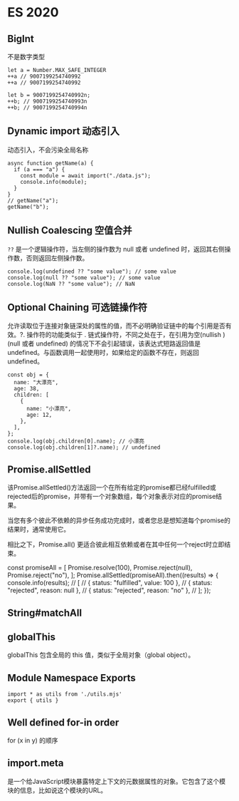 # ES 2020

## BigInt

不是数字类型

```
let a = Number.MAX_SAFE_INTEGER
++a // 9007199254740992
++a // 9007199254740992

let b = 9007199254740992n;
++b; // 9007199254740993n
++b; // 9007199254740994n
```

## Dynamic import 动态引入

动态引入，不会污染全局名称
```
async function getName(a) {
  if (a === "a") {
    const module = await import("./data.js");
    console.info(module);
  }
}
// getName("a");
getName("b");
```
## Nullish Coalescing 空值合并

`??` 是一个逻辑操作符，当左侧的操作数为 null 或者 undefined 时，返回其右侧操作数，否则返回左侧操作数。

```
console.log(undefined ?? "some value"); // some value
console.log(null ?? "some value"); // some value
console.log(NaN ?? "some value"); // NaN
```

## Optional Chaining 可选链操作符

允许读取位于连接对象链深处的属性的值，而不必明确验证链中的每个引用是否有效。?. 操作符的功能类似于 . 链式操作符，不同之处在于，在引用为空(nullish ) (null 或者 undefined) 的情况下不会引起错误，该表达式短路返回值是 undefined。与函数调用一起使用时，如果给定的函数不存在，则返回 undefined。

```
const obj = {
  name: "大漂亮",
  age: 38,
  children: [
    {
      name: "小漂亮",
      age: 12,
    },
  ],
};
console.log(obj.children[0].name); // 小漂亮
console.log(obj.children[1]?.name); // undefined
```

## Promise.allSettled

该Promise.allSettled()方法返回一个在所有给定的promise都已经fulfilled或rejected后的promise，并带有一个对象数组，每个对象表示对应的promise结果。

当您有多个彼此不依赖的异步任务成功完成时，或者您总是想知道每个promise的结果时，通常使用它。

相比之下，Promise.all() 更适合彼此相互依赖或者在其中任何一个reject时立即结束。

const promiseAll = [
  Promise.resolve(100),
  Promise.reject(null),
  Promise.reject("no"),
];
Promise.allSettled(promiseAll).then((results) => {
  console.info(results);
  // [
  //   { status: "fulfilled", value: 100 },
  //   { status: "rejected", reason: null },
  //   { status: "rejected", reason: "no" },
  // ];
});

## String#matchAll

## globalThis
globalThis 包含全局的 this 值，类似于全局对象（global object）。

## Module Namespace Exports

```
import * as utils from './utils.mjs'
export { utils }
```

## Well defined for-in order
 for (x in y) 的顺序

## import.meta

是一个给JavaScript模块暴露特定上下文的元数据属性的对象。它包含了这个模块的信息，比如说这个模块的URL。